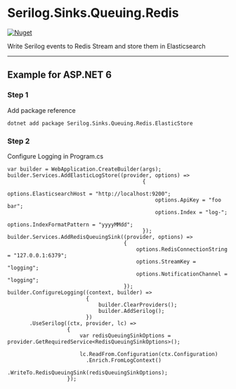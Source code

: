 # Serilog.Sinks.Queuing.Redis

[![Nuget](https://img.shields.io/nuget/v/Serilog.Sinks.Queuing.Redis)](https://www.nuget.org/packages/Serilog.Sinks.Queuing.Redis)

Write Serilog events to Redis Stream and store them in Elasticsearch

---

## Example for ASP.NET 6
### Step 1
Add package reference
```
dotnet add package Serilog.Sinks.Queuing.Redis.ElasticStore
```
### Step 2
Configure Logging in Program.cs
```
var builder = WebApplication.CreateBuilder(args);
builder.Services.AddElasticLogStore((provider, options) =>
                                           {
                                               options.ElasticsearchHost = "http://localhost:9200";
                                               options.ApiKey = "foo bar";
                                               options.Index = "log-";
                                               options.IndexFormatPattern = "yyyyMMdd";
                                           });
builder.Services.AddRedisQueuingSink((provider, options) =>
                                     {
                                         options.RedisConnectionString = "127.0.0.1:6379";
                                         options.StreamKey = "logging";
                                         options.NotificationChannel = "logging";
                                     });
builder.ConfigureLogging((context, builder) =>
                         {
                             builder.ClearProviders();
                             builder.AddSerilog();
                         })
       .UseSerilog((ctx, provider, lc) =>
                   {
                       var redisQueuingSinkOptions = provider.GetRequiredService<RedisQueuingSinkOptions>();
                       
                       lc.ReadFrom.Configuration(ctx.Configuration)
                         .Enrich.FromLogContext()
                         .WriteTo.RedisQueuingSink(redisQueuingSinkOptions);
                   });
```